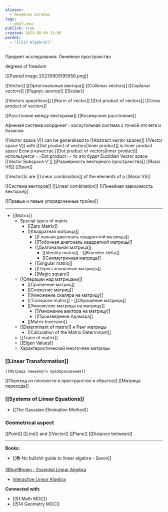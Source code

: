 ```yaml
---
aliases:
  - Линейная алгебра
tags:
  - pkm🏷/moc
publish: true
created: 2023-08-09 13:08
parent:
  - "[[512 Algebra]]"
---
```

Предмет исследования: Линейное пространство

degrees of freedom

![[Pasted image 20230909195958.png]]

[[Vector]]
	[[Ортогональные вектора]]
	[[Collinear vectors]]
	[[Coplanar vectors]]
	[[Радиус-вектор]]
[[Scalar]]

[[Vectors opeartions]]
	[[Norm of vector]]
	[[Dot product of vectors]]
	[[Cross product of vectors]]



[[Расстояние между векторами]]
[[Косинусное расстояние]]

Афинная система координат - косоугольная система с точкой отсчета и базисом

[[Vector space V]] can be generalised to [[Abstract vector spaces]]
	[[Vector space V]] with [[Dot product of vectors|Inner product]] is Inner product space
		Если в качестве [[Dot product of vectors|Inner product]] используется ==Dot product== то это будет Euclidian Vector space
	[[Vector Subspace V']]
	[[Размерность векторного пространства]]
	[[Basis VS]]
[[Span]] 

[[Vector]]s are [[Linear combination]] of the elements of a [[Basis VS]]

[[Система векторов]]
[[Linear combination]]
[[Линейная зависимость векторов]]

[[Правые и левые упорядоченные тройки]]

---

- [[Matrix]]
	- Special types of matrix
		- [[Zero Matrix]]
		- [[Квадратная матрица]]
			- [[Главная диагональ квадратной матрицы]]
			- [[Побочная диагональ квадратной матрицы]]
			- [[Диагональная матрица]]
				- [[Identity matrix]] - [[Kroneker delta]]
				- [[Симметричная матрица]]
			- [[Singular matrix]]
			- [[Перестановочные матрицы]]
			- [[Magic square]]
	- [[Операции над матрицами]]
		- [[Сравнение матриц]]
		- [[Сложение матриц]]
		- [[Умножение скаляра на матрицу]]
		- [[Transpose matrix]] - [[Обращение матрицы]]
		- [[Умножение матрицы на матрицу]]
			- [[Умножение вектора на матрицу]]
			- [[Произведение Адамара]]
		-  [[Matrix Inversion]]
	- [[Determinant of matrix]] и Ранг матрицы
		-  [[Calculation of the Matrix Determinant]]
	- [[Trace of matrix]]
	- [[Eigen Values]]
	- Характеристический многочлен матрицы



### [[Linear Transformation]]
	[[Матрица линейного преобразования]]
[[Переход из плоскости в пространство и обратно]]
[[Матрица перехода]]


### [[Systems of Linear Equations]]
- [[The Gaussian Elimination Method]]


### Geometrical aspect
[[Point]]
[[Line]] and [[Vector]]
[[Plane]]
[[Distance between]]

---

**Books:**
- [[📚 No bullshit guide to linear algebra - Savov]]

[3Blue1Brown - Essential Linear Algebra](https://www.youtube.com/playlist?list=PLZHQObOWTQDPD3MizzM2xVFitgF8hE_ab)
- [Interactive Linear Algebra](https://textbooks.math.gatech.edu/ila/index.html)


**Connected with:**
- [[51 Math MOC]]
- [[514 Geometry MOC]]
